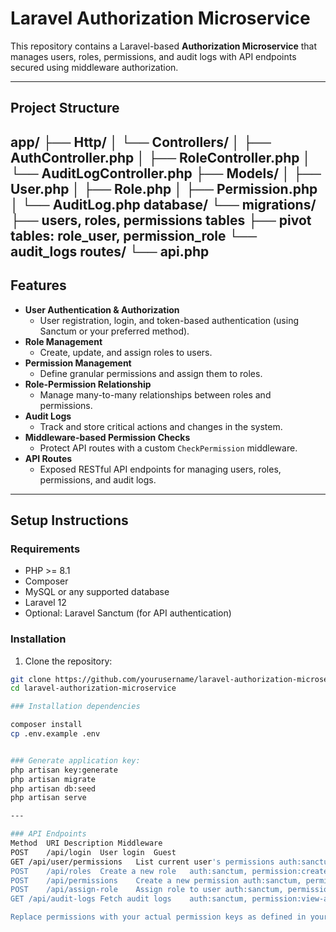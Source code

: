 # Laravel Authorization Microservice

This repository contains a Laravel-based **Authorization Microservice** that manages users, roles, permissions, and audit logs with API endpoints secured using middleware authorization.

---

## Project Structure

app/
├── Http/
│ └── Controllers/
│ ├── AuthController.php
│ ├── RoleController.php
│ └── AuditLogController.php
├── Models/
│ ├── User.php
│ ├── Role.php
│ ├── Permission.php
│ └── AuditLog.php
database/
└── migrations/
├── users, roles, permissions tables
├── pivot tables: role_user, permission_role
└── audit_logs
routes/
└── api.php
---

## Features

- **User Authentication & Authorization**
  - User registration, login, and token-based authentication (using Sanctum or your preferred method).
- **Role Management**
  - Create, update, and assign roles to users.
- **Permission Management**
  - Define granular permissions and assign them to roles.
- **Role-Permission Relationship**
  - Manage many-to-many relationships between roles and permissions.
- **Audit Logs**
  - Track and store critical actions and changes in the system.
- **Middleware-based Permission Checks**
  - Protect API routes with a custom `CheckPermission` middleware.
- **API Routes**
  - Exposed RESTful API endpoints for managing users, roles, permissions, and audit logs.

---

## Setup Instructions

### Requirements

- PHP >= 8.1
- Composer
- MySQL or any supported database
- Laravel 12
- Optional: Laravel Sanctum (for API authentication)

### Installation

1. Clone the repository:

```bash
git clone https://github.com/yourusername/laravel-authorization-microservice.git
cd laravel-authorization-microservice

### Installation dependencies

composer install
cp .env.example .env


### Generate application key:
php artisan key:generate
php artisan migrate
php artisan db:seed
php artisan serve

---

### API Endpoints
Method	URI	Description	Middleware
POST	/api/login	User login	Guest
GET	/api/user/permissions	List current user's permissions	auth:sanctum, permission:view-permissions
POST	/api/roles	Create a new role	auth:sanctum, permission:create-roles
POST	/api/permissions	Create a new permission	auth:sanctum, permission:create-permissions
POST	/api/assign-role	Assign role to user	auth:sanctum, permission:assign-roles
GET	/api/audit-logs	Fetch audit logs	auth:sanctum, permission:view-audit-logs

Replace permissions with your actual permission keys as defined in your system.
